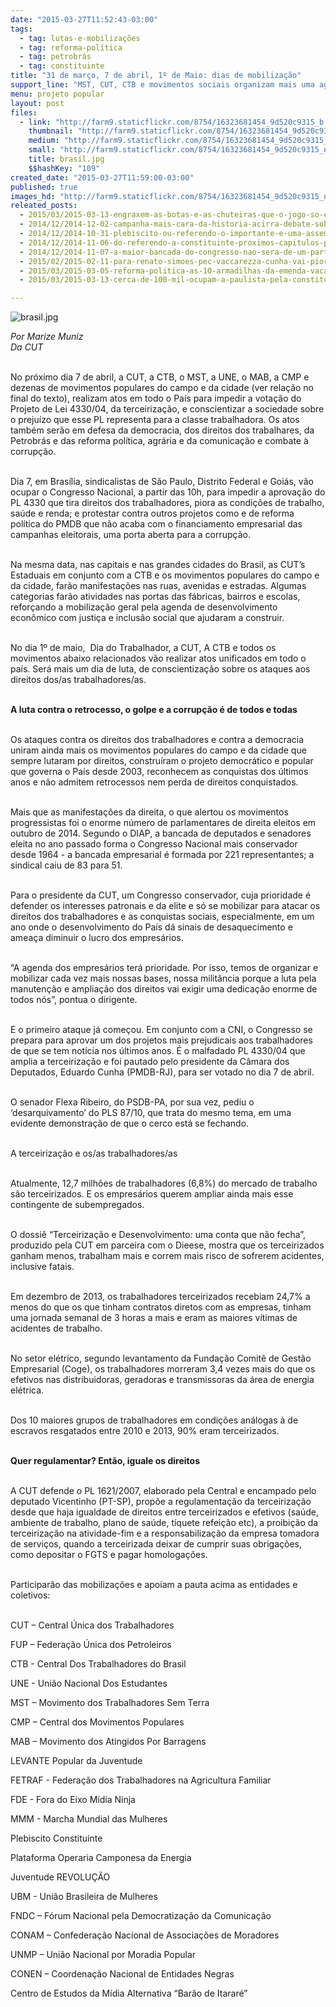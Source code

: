 ```yaml
---
date: "2015-03-27T11:52:43-03:00"
tags:
  - tag: lutas-e-mobilizações
  - tag: reforma-política
  - tag: petrobrás
  - tag: constituinte
title: "31 de março, 7 de abril, 1º de Maio: dias de mobilização"
support_line: "MST, CUT, CTB e movimentos sociais organizam mais uma agenda de luta nas ruas em defesa da democracia, dos direitos, da Petrobrás e contra o PL 4330."
menu: projeto popular
layout: post
files:
  - link: "http://farm9.staticflickr.com/8754/16323681454_9d520c9315_b.jpg"
    thumbnail: "http://farm9.staticflickr.com/8754/16323681454_9d520c9315_t.jpg"
    medium: "http://farm9.staticflickr.com/8754/16323681454_9d520c9315_z.jpg"
    small: "http://farm9.staticflickr.com/8754/16323681454_9d520c9315_n.jpg"
    title: brasil.jpg
    $$hashKey: "109"
created_date: "2015-03-27T11:59:00-03:00"
published: true
images_hd: "http://farm9.staticflickr.com/8754/16323681454_9d520c9315_n.jpg"
releated_posts:
  - 2015/03/2015-03-13-engraxem-as-botas-e-as-chuteiras-que-o-jogo-so-esta-comecando-afirma-sem-terra.md
  - 2014/12/2014-12-02-campanha-mais-cara-da-historia-acirra-debate-sobre-reforma-politica.md
  - 2014/12/2014-10-31-plebiscito-ou-referendo-o-importante-e-uma-assembleia-constituinte.md
  - 2014/12/2014-11-06-do-referendo-a-constituinte-proximos-capitulos-prometem-mais-embates.md
  - 2014/12/2014-11-07-a-maior-bancada-do-congresso-nao-sera-de-um-partido-sera-da-jbs.md
  - 2015/02/2015-02-11-para-renato-simoes-pec-vaccarezza-cunha-vai-piorar-sistema-eleitoral.md
  - 2015/03/2015-03-05-reforma-politica-as-10-armadilhas-da-emenda-vacarezza.md
  - 2015/03/2015-03-13-cerca-de-100-mil-ocupam-a-paulista-pela-constituinte-e-em-defesa-da-petrobras.md

---
```

<p><img alt="brasil.jpg" src="http://farm9.staticflickr.com/8754/16323681454_9d520c9315_b.jpg" /></p>

<p><em>Por Marize Muniz<br />
Da&nbsp;CUT</em></p>

<p><br />
No pr&oacute;ximo dia 7 de abril, a CUT, a CTB, o MST, a UNE, o MAB, a CMP e dezenas de movimentos populares do campo e da cidade (ver rela&ccedil;&atilde;o no final do texto), realizam atos em todo o Pa&iacute;s para impedir a vota&ccedil;&atilde;o do Projeto de Lei 4330/04, da terceiriza&ccedil;&atilde;o, e conscientizar a sociedade sobre o preju&iacute;zo que esse PL representa para a classe trabalhadora. Os atos tamb&eacute;m ser&atilde;o em defesa da democracia, dos direitos dos trabalhares, da Petrobr&aacute;s e das reforma pol&iacute;tica, agr&aacute;ria e da comunica&ccedil;&atilde;o e combate &agrave; corrup&ccedil;&atilde;o.</p>

<p><br />
Dia 7, em Bras&iacute;lia, sindicalistas de S&atilde;o Paulo, Distrito Federal e Goi&aacute;s, v&atilde;o ocupar o Congresso Nacional, a partir das 10h, para impedir a aprova&ccedil;&atilde;o do PL 4330 que tira direitos dos trabalhadores, piora as condi&ccedil;&otilde;es de trabalho, sa&uacute;de e renda; e protestar contra outros projetos como e de reforma pol&iacute;tica do PMDB que n&atilde;o acaba com o financiamento empresarial das campanhas eleitorais, uma porta aberta para a corrup&ccedil;&atilde;o.</p>

<p><br />
Na mesma data, nas capitais e nas grandes cidades do Brasil, as CUT&rsquo;s Estaduais em conjunto com a CTB e os movimentos populares do campo e da cidade, far&atilde;o manifesta&ccedil;&otilde;es nas ruas, avenidas e estradas. Algumas categorias far&atilde;o atividades nas portas das f&aacute;bricas, bairros e escolas, refor&ccedil;ando a mobiliza&ccedil;&atilde;o geral pela agenda de desenvolvimento econ&ocirc;mico com justi&ccedil;a e inclus&atilde;o social que ajudaram a construir.</p>

<p><br />
No dia 1&ordm; de maio, &nbsp;Dia do Trabalhador, a CUT, A CTB e todos os movimentos abaixo relacionados v&atilde;o realizar atos unificados em todo o pa&iacute;s. Ser&aacute; mais um dia de luta, de conscientiza&ccedil;&atilde;o sobre os ataques aos direitos dos/as trabalhadores/as.</p>

<p><br />
<strong>A luta contra o retrocesso, o golpe e a corrup&ccedil;&atilde;o &eacute; de todos e todas</strong></p>

<p><br />
Os ataques contra os direitos dos trabalhadores e contra a democracia uniram ainda mais os movimentos populares do campo e da cidade que sempre lutaram por direitos, constru&iacute;ram o projeto democr&aacute;tico e popular que governa o Pa&iacute;s desde 2003, reconhecem as conquistas dos &uacute;ltimos anos e n&atilde;o admitem retrocessos nem perda de direitos conquistados.</p>

<p><br />
Mais que as manifesta&ccedil;&otilde;es da direita, o que alertou os movimentos progressistas foi o enorme n&uacute;mero de parlamentares de direita eleitos em outubro de 2014. Segundo o DIAP, a bancada de deputados e senadores eleita no ano passado forma o Congresso Nacional mais conservador desde 1964 - a bancada empresarial &eacute; formada por 221 representantes; a sindical caiu de 83 para 51.</p>

<p><br />
Para o presidente da CUT, um Congresso conservador, cuja prioridade &eacute; defender os interesses patronais e da elite e s&oacute; se mobilizar para atacar os direitos dos trabalhadores e as conquistas sociais, especialmente, em um ano onde o desenvolvimento do Pa&iacute;s d&aacute; sinais de desaquecimento e amea&ccedil;a diminuir o lucro dos empres&aacute;rios.</p>

<p><br />
&ldquo;A agenda dos empres&aacute;rios ter&aacute; prioridade. Por isso, temos de organizar e mobilizar cada vez mais nossas bases, nossa milit&acirc;ncia porque a luta pela manuten&ccedil;&atilde;o e amplia&ccedil;&atilde;o dos direitos vai exigir uma dedica&ccedil;&atilde;o enorme de todos n&oacute;s&rdquo;, pontua o dirigente.</p>

<p><br />
E o primeiro ataque j&aacute; come&ccedil;ou. Em conjunto com a CNI, o Congresso se prepara para aprovar um dos projetos mais prejudicais aos trabalhadores de que se tem not&iacute;cia nos &uacute;ltimos anos. &Eacute; o malfadado PL 4330/04 que amplia a terceiriza&ccedil;&atilde;o e foi pautado pelo presidente da C&acirc;mara dos Deputados, Eduardo Cunha (PMDB-RJ), para ser votado no dia 7 de abril.</p>

<p><br />
O senador Flexa Ribeiro, do PSDB-PA, por sua vez, pediu o &lsquo;desarquivamento&rsquo; do PLS 87/10, que trata do mesmo tema, em uma evidente demonstra&ccedil;&atilde;o de que o cerco est&aacute; se fechando.</p>

<p><br />
A terceiriza&ccedil;&atilde;o e os/as trabalhadores/as</p>

<p><br />
Atualmente, 12,7 milh&otilde;es de trabalhadores (6,8%) do mercado de trabalho s&atilde;o terceirizados. E os empres&aacute;rios querem ampliar ainda mais esse contingente de subempregados.</p>

<p><br />
O dossi&ecirc; &ldquo;Terceiriza&ccedil;&atilde;o e Desenvolvimento: uma conta que n&atilde;o fecha&rdquo;, produzido pela CUT em parceira com o Dieese, mostra que os terceirizados ganham menos, trabalham mais e correm mais risco de sofrerem acidentes, inclusive fatais.</p>

<p><br />
Em dezembro de 2013, os trabalhadores terceirizados recebiam 24,7% a menos do que os que tinham contratos diretos com as empresas, tinham uma jornada semanal de 3 horas a mais e eram as maiores v&iacute;timas de acidentes de trabalho.</p>

<p><br />
No setor el&eacute;trico, segundo levantamento da Funda&ccedil;&atilde;o Comit&ecirc; de Gest&atilde;o Empresarial (Coge), os trabalhadores morreram 3,4 vezes mais do que os efetivos nas distribuidoras, geradoras e transmissoras da &aacute;rea de energia el&eacute;trica.</p>

<p><br />
Dos 10 maiores grupos de trabalhadores em condi&ccedil;&otilde;es an&aacute;logas &agrave; de escravos resgatados entre 2010 e 2013, 90% eram terceirizados.</p>

<p><br />
<strong>Quer regulamentar? Ent&atilde;o, iguale os direitos</strong></p>

<p><br />
A CUT defende o PL 1621/2007, elaborado pela Central e encampado pelo deputado Vicentinho (PT-SP), prop&otilde;e a regulamenta&ccedil;&atilde;o da terceiriza&ccedil;&atilde;o desde que haja igualdade de direitos entre terceirizados e efetivos (sa&uacute;de, ambiente de trabalho, plano de sa&uacute;de, t&iacute;quete refei&ccedil;&atilde;o etc), a proibi&ccedil;&atilde;o da terceiriza&ccedil;&atilde;o na atividade-fim e a responsabiliza&ccedil;&atilde;o da empresa tomadora de servi&ccedil;os, quando a terceirizada deixar de cumprir suas obriga&ccedil;&otilde;es, como depositar o FGTS e pagar homologa&ccedil;&otilde;es.</p>

<p><br />
Participar&atilde;o das mobiliza&ccedil;&otilde;es e apoiam a pauta acima as entidades e coletivos:</p>

<p><br />
CUT &ndash; Central &Uacute;nica dos Trabalhadores</p>

<p>FUP &ndash; Federa&ccedil;&atilde;o &Uacute;nica dos Petroleiros</p>

<p>CTB - Central Dos Trabalhadores do Brasil</p>

<p>UNE - Uni&atilde;o Nacional Dos Estudantes</p>

<p>MST &ndash; Movimento dos Trabalhadores Sem Terra</p>

<p>CMP &ndash; Central dos Movimentos Populares</p>

<p>MAB &ndash; Movimento dos Atingidos Por Barragens</p>

<p>LEVANTE Popular da Juventude</p>

<p>FETRAF - Federa&ccedil;&atilde;o dos Trabalhadores na Agricultura Familiar</p>

<p>FDE - Fora do Eixo M&iacute;dia Ninja</p>

<p>MMM - Marcha Mundial das Mulheres</p>

<p>Plebiscito Constituinte</p>

<p>Plataforma Operaria Camponesa da Energia</p>

<p>Juventude REVOLU&Ccedil;&Atilde;O</p>

<p>UBM - Uni&atilde;o Brasileira de Mulheres</p>

<p>FNDC &ndash; F&oacute;rum Nacional pela Democratiza&ccedil;&atilde;o da Comunica&ccedil;&atilde;o</p>

<p>CONAM &ndash; Confedera&ccedil;&atilde;o Nacional de Associa&ccedil;&otilde;es de Moradores</p>

<p>UNMP &ndash; Uni&atilde;o Nacional por Moradia Popular</p>

<p>CONEN &ndash; Coordena&ccedil;&atilde;o Nacional de Entidades Negras</p>

<p>Centro de Estudos da M&iacute;dia Alternativa &ldquo;Bar&atilde;o de Itarar&eacute;&rdquo;</p>
